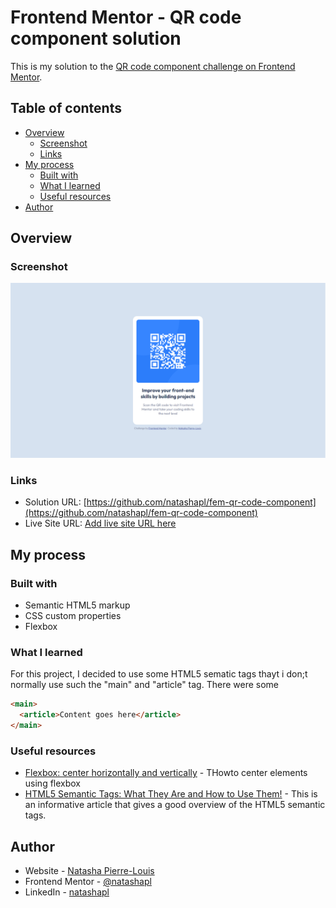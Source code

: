 # Frontend Mentor - QR code component solution

This is my solution to the [QR code component challenge on Frontend Mentor](https://www.frontendmentor.io/challenges/qr-code-component-iux_sIO_H).

## Table of contents

- [Overview](#overview)
  - [Screenshot](#screenshot)
  - [Links](#links)
- [My process](#my-process)
  - [Built with](#built-with)
  - [What I learned](#what-i-learned)
  - [Useful resources](#useful-resources)
- [Author](#author)

## Overview

### Screenshot

![](./screenshot.png)

### Links

- Solution URL: [https://github.com/natashapl/fem-qr-code-component](https://github.com/natashapl/fem-qr-code-component)
- Live Site URL: [Add live site URL here](https://your-live-site-url.com)

## My process

### Built with

- Semantic HTML5 markup
- CSS custom properties
- Flexbox

### What I learned

For this project, I decided to use some HTML5 sematic tags thayt i don;t normally use such the "main"  and "article" tag. There were some 

```html
<main>
  <article>Content goes here</article>
</main>
```

### Useful resources

- [Flexbox: center horizontally and vertically](https://stackoverflow.com/questions/19026884/flexbox-center-horizontally-and-vertically) - THowto center elements using flexbox
- [HTML5 Semantic Tags: What They Are and How to Use Them!](https://www.semrush.com/blog/semantic-html5-guide/) - This is an informative article that gives a good overview of the HTML5 semantic tags.

## Author

- Website - [Natasha Pierre-Louis](https://www.natashasfolio.com)
- Frontend Mentor - [@natashapl](https://www.frontendmentor.io/profile/natashapl)
- LinkedIn - [natashapl](https://www.linkedin.com/in/natashapl/)